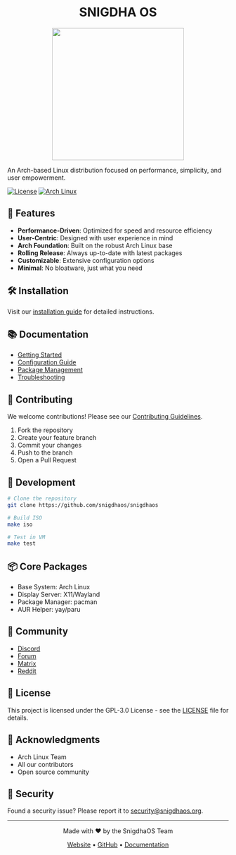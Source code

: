 <h1 align="center">SNIGDHA OS</h1>
<div aligna="center">
  
<p align="center">
  <img height = 300px align="center" src="https://github.com/user-attachments/assets/be469594-e128-4789-97aa-412226c7b9f2">
</p>
  
An Arch-based Linux distribution focused on performance, simplicity, and user empowerment.

[![License](https://img.shields.io/badge/License-GPL--3.0-blue.svg)](LICENSE)
[![Arch Linux](https://img.shields.io/badge/Based%20on-Arch%20Linux-1793D1.svg)](https://archlinux.org/)

</div>

## 🚀 Features

- **Performance-Driven**: Optimized for speed and resource efficiency
- **User-Centric**: Designed with user experience in mind
- **Arch Foundation**: Built on the robust Arch Linux base
- **Rolling Release**: Always up-to-date with latest packages
- **Customizable**: Extensive configuration options
- **Minimal**: No bloatware, just what you need

## 🛠️ Installation

Visit our [installation guide](https://snigdhaos.org/docs/installation) for detailed instructions.

## 📚 Documentation

- [Getting Started](https://snigdha-os.github.io/documentation/category/introduction.)
- [Configuration Guide](https://snigdha-os.github.io/documentation/category/installation)
- [Package Management](https://snigdha-os.github.io/documentation/category/packages)
- [Troubleshooting](https://snigdha-os.github.io/documentation/category/troubleshoot)

## 🤝 Contributing

We welcome contributions! Please see our [Contributing Guidelines](CONTRIBUTING.md).

1. Fork the repository
2. Create your feature branch
3. Commit your changes
4. Push to the branch
5. Open a Pull Request

## 🔧 Development

```bash
# Clone the repository
git clone https://github.com/snigdhaos/snigdhaos

# Build ISO
make iso

# Test in VM
make test
```

## 📦 Core Packages

- Base System: Arch Linux
- Display Server: X11/Wayland
- Package Manager: pacman
- AUR Helper: yay/paru

## 🌟 Community

- [Discord](https://discord.gg/snigdhaos)
- [Forum](https://forum.snigdhaos.org)
- [Matrix](https://matrix.to/#/#snigdhaos:matrix.org)
- [Reddit](https://reddit.com/r/snigdhaos)

## 📝 License

This project is licensed under the GPL-3.0 License - see the [LICENSE](LICENSE) file for details.

## 🙏 Acknowledgments

- Arch Linux Team
- All our contributors
- Open source community

## 🔐 Security

Found a security issue? Please report it to security@snigdhaos.org.

---

<div align="center">
  
Made with ❤️ by the SnigdhaOS Team

[Website](https://snigdhaos.org) • [GitHub](https://github.com/snigdhaos) • [Documentation](https://snigdha-os.github.io/documentation)

</div>

